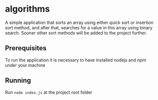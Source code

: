 # algorithms

A simple application that sorts an array using either quick sort or insertion sort method, and after that, searches for a value in this array using binary search.
Sooner other sort methods will be added to the project further.

## Prerequisites

To run the application it is necessary to have installed nodejs and npm under your machine

## Running

Run `node index.js` at the project root folder
